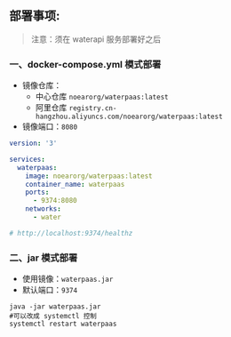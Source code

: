 
## 部署事项:

> 注意：须在 waterapi 服务部署好之后

### 一、docker-compose.yml 模式部署

* 镜像仓库：
    * 中心仓库 `noearorg/waterpaas:latest`
    * 阿里仓库 `registry.cn-hangzhou.aliyuncs.com/noearorg/waterpaas:latest`
* 镜像端口：`8080`


```yaml
version: '3'

services:
  waterpaas:
    image: noearorg/waterpaas:latest
    container_name: waterpaas
    ports:
      - 9374:8080
    networks:
      - water

# http://localhost:9374/healthz

```


### 二、jar 模式部署

* 使用镜像：`waterpaas.jar`
* 默认端口：`9374`

```shell
java -jar waterpaas.jar
#可以改成 systemctl 控制
systemctl restart waterpaas
```


